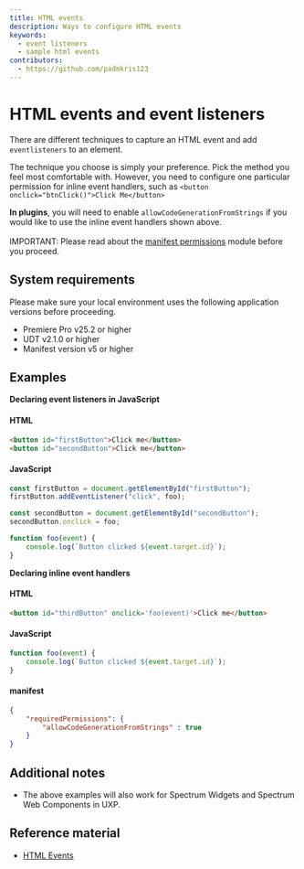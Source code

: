 ```yaml
---
title: HTML events
description: Ways to configure HTML events
keywords:
  - event listeners
  - sample html events
contributors:
  - https://github.com/padmkris123
---
```


# HTML events and event listeners

There are different techniques to capture an HTML event and add `eventlisteners` to an element.

The technique you choose is simply your preference. Pick the method you feel most comfortable with. However, you need to configure one particular permission for inline event handlers, such as `<button onclick="btnClick()">Click Me</button>`

<!--InlineAlert variant="info" slots="header, text1, text2"/-->

<!--Plugins and Scripts-->

**In plugins**, you will need to enable `allowCodeGenerationFromStrings` if you would like to use the inline event handlers shown above. <br></br>
IMPORTANT: Please read about the [manifest permissions](../../../plugins/concepts/manifest/index.md#permissionsdefinition) module before you proceed.

<!--**In scripts**, since you cannot add inline event listeners, this permission is not applicable.-->

## System requirements

Please make sure your local environment uses the following application versions before proceeding.

- Premiere Pro v25.2 or higher
- UDT v2.1.0 or higher
- Manifest version v5 or higher

## Examples

**Declaring event listeners in JavaScript**

<CodeBlock slots="heading, code" repeat="2" languages="HTML, JavaScript" />

#### HTML

```html
<button id="firstButton">Click me</button>
<button id="secondButton">Click me</button>
```

#### JavaScript

```js
const firstButton = document.getElementById("firstButton");
firstButton.addEventListener("click", foo);

const secondButton = document.getElementById("secondButton");
secondButton.onclick = foo;

function foo(event) {
    console.log(`Button clicked ${event.target.id}`);
}
```

**Declaring inline event handlers**

<CodeBlock slots="heading, code" repeat="3" languages="HTML, JavaScript, JSON" />

#### HTML

```html
<button id="thirdButton" onclick='foo(event)'>Click me</button>
```

#### JavaScript

```js
function foo(event) {
    console.log(`Button clicked ${event.target.id}`);
}
```

#### manifest

```json
{
    "requiredPermissions": {
        "allowCodeGenerationFromStrings" : true
    }
}
```

## Additional notes

- The above examples will also work for Spectrum Widgets and Spectrum Web Components in UXP.

## Reference material

- [HTML Events](../../../uxp-api/reference-js/Global%20Members/HTML%20Events/)
